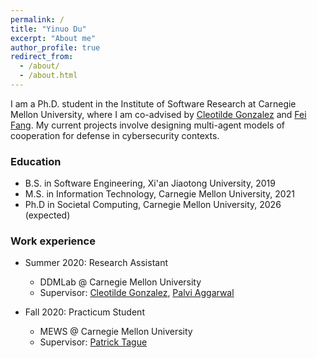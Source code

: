 ```yaml
---
permalink: /
title: "Yinuo Du"
excerpt: "About me"
author_profile: true
redirect_from: 
  - /about/
  - /about.html
---
```


I am a Ph.D. student in the Institute of Software Research at Carnegie Mellon University, where I am co-advised by [Cleotilde Gonzalez](https://www.cmu.edu/dietrich/sds/ddmlab/cotyweb/) and [Fei Fang](https://feifang.info/). My current projects involve designing multi-agent models of cooperation for defense in cybersecurity contexts.

### Education
* B.S. in Software Engineering, Xi'an Jiaotong University, 2019
* M.S. in Information Technology, Carnegie Mellon University, 2021
* Ph.D in Societal Computing, Carnegie Mellon University, 2026 (expected)

### Work experience
* Summer 2020: Research Assistant
  * DDMLab @ Carnegie Mellon University
  * Supervisor: [Cleotilde Gonzalez](https://www.cmu.edu/dietrich/sds/ddmlab/cotyweb/), [Palvi Aggarwal](https://hb2504.utep.edu/Home/Profile?username=paggarwal)

* Fall 2020: Practicum Student
  * MEWS @ Carnegie Mellon University
  * Supervisor: [Patrick Tague](http://wnss.sv.cmu.edu/people/tague/)
  